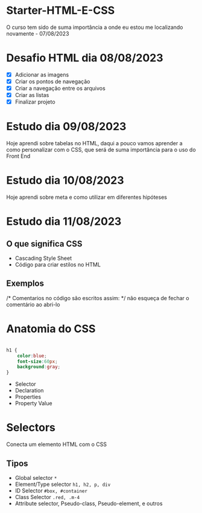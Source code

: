 # Starter-HTML-E-CSS

 O curso tem sido de suma importância a onde eu estou me localizando novamente - 07/08/2023

# Desafio HTML dia 08/08/2023

- [x] Adicionar as imagens
- [x] Criar os pontos de navegação
- [x] Criar a navegação entre os arquivos
- [x] Criar as listas
- [x] Finalizar projeto

# Estudo dia 09/08/2023

Hoje aprendi sobre tabelas no HTML, daqui a pouco vamos aprender a como personalizar com o CSS, que será de suma importância para o uso do Front End

# Estudo dia 10/08/2023

Hoje aprendi sobre meta e como utilizar em diferentes hipóteses

# Estudo dia 11/08/2023

## O que significa CSS

* Cascading Style Sheet
* Código para criar estilos no HTML

## Exemplos

/* Comentarios no código são escritos assim: */ não esqueça de fechar o comentário ao abri-lo

# Anatomia do CSS

```Css

h1 {
    color:blue;
    font-size:60px;
    background:gray;
}

```

* Selector
* Declaration
* Properties
* Property Value

# Selectors

Conecta um elemento HTML com o CSS

## Tipos

* Global selector `*`
* Element/Type selector `h1, h2, p, div`
* ID Selector `#box, #container`
* Class Selector `.red, .m-4`
* Attribute selector, Pseudo-class, Pseudo-element, e outros